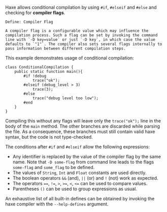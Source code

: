 Haxe allows conditional compilation by using `#if`, `#elseif` and `#else` and checking for **compiler flags**.

```
Define: Compiler Flag

A compiler flag is a configurable value which may influence the compilation process. Such a flag can be set by invoking the command line with `-D key=value` or just `-D key`, in which case the value defaults to `"1"`. The compiler also sets several flags internally to pass information between different compilation steps.
```

This example demonstrates usage of conditional compilation:

```
class ConditionalCompilation {
	public static function main(){
		#if !debug
			trace("ok");
		#elseif (debug_level > 3)
			trace(3);
		#else
			trace("debug level too low");
		#end
	}
}
```
Compiling this without any flags will leave only the `trace("ok");` line in the body of the `main` method. The other branches are discarded while parsing the file. As a consequence, these branches must still contain valid haxe syntax, but the code is not type-checked.

The conditions after `#if` and `#elseif` allow the following expressions:



* Any identifier is replaced by the value of the compiler flag by the same name. Note that `-D some-flag` from command line leads to the flags `some-flag` and `some_flag` to be defined.
* The values of `String`, `Int` and `Float` constants are used directly.
* The boolean operators `&&` (and), `||` (or) and `!` (not) work as expected.
* The operators `==`, `!=`, `>`, `>=`, `<`, `<=` can be used to compare values.
* Parentheses `()` can be used to group expressions as usual.


An exhaustive list of all built-in defines can be obtained by invoking the haxe compiler with the `--help-defines` argument.